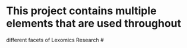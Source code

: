 # This project contains multiple elements that are used throughout
different facets of Lexomics Research #
